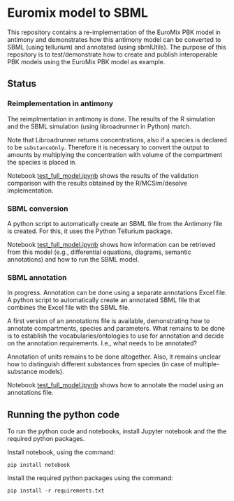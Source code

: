 # Euromix model to SBML

This repository contains a re-implementation of the EuroMix PBK model in antimony and demonstrates how this antimony model can be converted to SBML (using tellurium) and annotated (using sbmlUtils). The purpose of this repository is to test/demonstrate how to create and publish interoperable PBK models using the EuroMix PBK model as example.

## Status

### Reimplementation in antimony

The reimplmentation in antimony is done. The results of the R simulation and the SBML simulation (using libroadrunner in Python) match.

Note that Libroadrunner returns concentrations, also if a species is declared to be `substanceOnly`. Therefore it is necessary to convert the output to amounts by multiplying the concentration with volume of the compartment the species is placed in.

Notebook [test_full_model.ipynb](notebooks/text_full_model.ipynb) shows the results of the validation comparison with the results obtained by the R/MCSim/desolve implementation.

### SBML conversion

A python script to automatically create an SBML file from the Antimony file is created. For this, it uses the Python Tellurium package.

Notebook [test_full_model.ipynb](notebooks/getting_sbml_model_info.ipynb) shows how information can be retrieved from this model (e.g., differential equations, diagrams, semantic annotations) and how to run the SBML model.

### SBML annotation

In progress. Annotation can be done using a separate annotations Excel file. A python script to automatically create an annotated SBML file that combines the Excel file with the SBML file.

A first version of an annotations file is available, demonstrating how to annotate compartments, species and parameters. What remains to be done is to establish the vocabularies/ontologies to use for annotation and decide on the annotation requirements. I.e., what needs to be annotated?

Annotation of units remains to be done altogether. Also, it remains unclear how to distinguish different substances from species (in case of multiple-substance models).

Notebook [test_full_model.ipynb](notebooks/test_model_annotation.ipynb) shows how to annotate the model using an annotations file.

## Running the python code

To run the python code and notebooks, install Jupyter notebook and the the required python packages.

Install notebook, using the command:

```
pip install notebook
```

Install the required python packages using the command:

```
pip install -r requirements.txt
```
